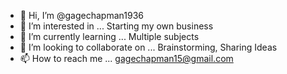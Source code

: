 - 👋 Hi, I’m @gagechapman1936
- 👀 I’m interested in ... Starting my own business 
- 🌱 I’m currently learning ... Multiple subjects
- 💞️ I’m looking to collaborate on ... Brainstorming, Sharing Ideas
- 📫 How to reach me ... gagechapman15@gmail.com

<!---
gagechapman1936/gagechapman1936 is a ✨ special ✨ repository because its `README.md` (this file) appears on your GitHub profile.
You can click the Preview link to take a look at your changes.
--->
